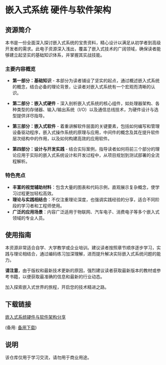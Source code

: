 # 嵌入式系统 硬件与软件架构

## 资源简介

本书是一份全面深入探讨嵌入式系统的宝贵资料，精心设计以满足从初学者到高级开发者的需求。此电子资源深入浅出，覆盖了嵌入式技术的广阔领域，确保读者能够建立起坚实的基础知识体系，并掌握其实战技能。

### 主要内容概览

- **第一部分：基础知识** - 本部分为读者铺设了坚实的起点，通过概述嵌入式系统的概念，结合必备的理论背景，让读者对嵌入式系统有一个宏观而清晰的认识。
  
- **第二部分：嵌入式硬件** - 深入剖析嵌入式系统的核心组件，如处理器架构、各种类型的存储器、输入/输出系统（I/O）以及通信总线技术，为硬件设计与选型提供详尽指导。

- **第三部分：嵌入式软件** - 着重讲解软件层面的关键要素，包括如何编写和管理设备驱动程序，嵌入式操作系统的原理与应用，中间件的概念及其在提升软件层次结构中的作用，以及如何构建高效的应用软件。

- **第四部分：设计与开发实践** - 结合实际案例，指导读者如何将前三个部分的理论应用于实际的嵌入式系统设计和开发过程中，从项目规划到测试部署的全流程解析。

### 特色亮点

- **丰富的视觉辅助材料**：包含大量的图表和代码示例，直观展示复杂概念，使学习过程更加轻松高效。
- **理论与实践相结合**：不仅注重理论深度，也强调实践经验的分享，适合不同阶段的学习者和工程师使用。
- **广泛的应用场景**：内容广泛适用于物联网、汽车电子、消费电子等多个嵌入式领域的专业人员。

## 使用指南

本资源非常适合自学、大学教学或企业培训。建议读者按照章节顺序逐步学习，实践与理论相结合，通过编码练习加深理解，进而提升解决实际嵌入式系统问题的能力。

**请注意**，由于版权和最新技术更新的原因，强烈建议读者获取最新版本的教材或参考书籍，以便获取最准确的信息和最新的行业动态。

加入探索嵌入式世界的旅程，开启您的技术精进之路。

## 下载链接
[嵌入式系统硬件与软件架构分享](https://pan.quark.cn/s/d0d9a350962d) 

(备用: [备用下载](https://pan.baidu.com/s/1L0TEHtHI-R19oI2jEpo_xw?pwd=1234))

## 说明

该仓库仅用于学习交流，请勿用于商业用途。
